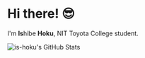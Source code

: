 # Hi there! :sunglasses:
I'm **Is**hibe **Hoku**, NIT Toyota College student.   

![is-hoku's GitHub Stats](https://github-readme-stats.vercel.app/api?username=is-hoku&show_icons=true&theme=dracula)
<!--![Top Langs](https://github-readme-stats.vercel.app/api/top-langs/?username=is-hoku&layout=compact&theme=dracula)-->
<!-- - :thumbsup: Python, C++   
- :seedling: Low-layer, Go -->
